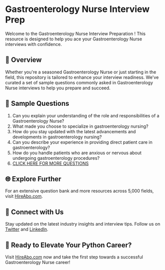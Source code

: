 # Gastroenterology Nurse Interview Prep

Welcome to the Gastroenterology Nurse Interview Preparation ! This resource is designed to help you ace your Gastroenterology Nurse interviews with confidence.

## 🚀 Overview

Whether you're a seasoned Gastroenterology Nurse or just starting in the field, this repository is tailored to enhance your interview readiness. We've curated a set of sample questions commonly asked in Gastroenterology Nurse interviews to help you prepare and succeed.

## 📝 Sample Questions

1. Can you explain your understanding of the role and responsibilities of a Gastroenterology Nurse?
2. What made you choose to specialize in gastroenterology nursing?
3. How do you stay updated with the latest advancements and developments in gastroenterology nursing?
4. Can you describe your experience in providing direct patient care in gastroenterology?
5. How do you handle patients who are anxious or nervous about undergoing gastroenterology procedures?
6. [CLICK HERE FOR MORE QUESTIONS](https://hireabo.com/job/2_0_26/Gastroenterology%20Nurse)

## 🌐 Explore Further

For an extensive question bank and more resources across 5,000 fields, visit [HireAbo.com](https://www.hireabo.com).

## 📱 Connect with Us

Stay updated on the latest industry insights and interview tips. Follow us on [Twitter](https://twitter.com/hireabo) and [LinkedIn](https://www.linkedin.com/in/hire-abo-3609972a8/).

## 🚀 Ready to Elevate Your Python Career?

Visit [HireAbo.com](https://www.hireabo.com) now and take the first step towards a successful Gastroenterology Nurse career!